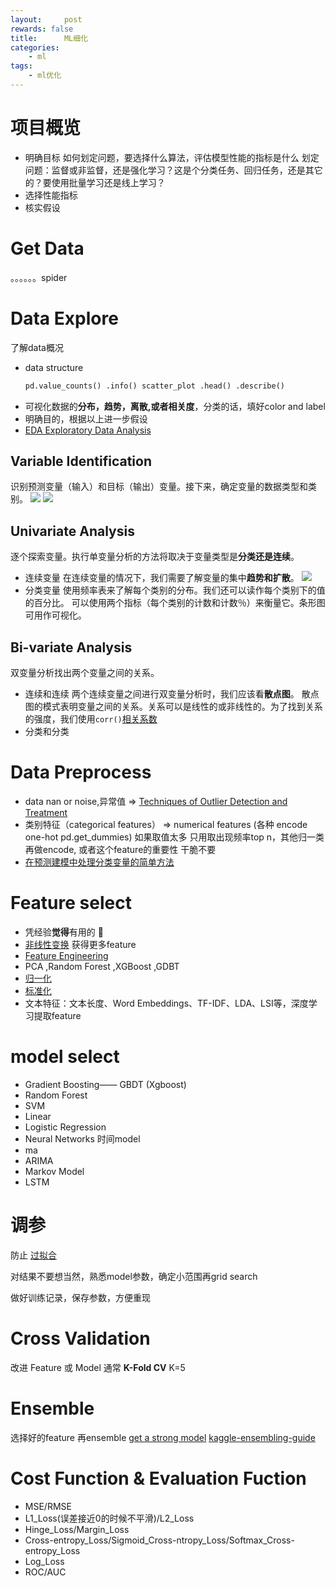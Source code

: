 ```yaml
---
layout:     post
rewards: false
title:      ML细化
categories:
    - ml
tags:
    - ml优化
---
```


# 项目概览
- 明确目标
如何划定问题，要选择什么算法，评估模型性能的指标是什么
划定问题：监督或非监督，还是强化学习？这是个分类任务、回归任务，还是其它的？要使用批量学习还是线上学习？
- 选择性能指标
- 核实假设


# Get Data
。。。。。。spider
# Data Explore
了解data概况

- data structure
    ```python
    pd.value_counts() .info() scatter_plot .head() .describe()
    ```
- 可视化数据的**分布，趋势，离散,或者相关度**，分类的话，填好color and label
- 明确目的，根据以上进一步假设
- [EDA Exploratory Data Analysis](https://www.analyticsvidhya.com/blog/2016/01/guide-data-exploration/#one)

## Variable Identification
识别预测变量（输入）和目标（输出）变量。接下来，确定变量的数据类型和类别。
![](https://tva2.sinaimg.cn/large/006tNbRwgy1fw6wf8fdlaj31260ckjs4.jpg)
![](https://tva4.sinaimg.cn/large/006tNbRwgy1fw6wfwi1huj31200pm415.jpg)

## Univariate Analysis
逐个探索变量。执行单变量分析的方法将取决于变量类型是**分类还是连续**。
- 连续变量 在连续变量的情况下，我们需要了解变量的集中**趋势和扩散**。
![](https://tva1.sinaimg.cn/large/006tNbRwgy1fw6wost276j30os04faaf.jpg)
- 分类变量 使用频率表来了解每个类别的分布。我们还可以读作每个类别下的值的百分比。
可以使用两个指标（每个类别的计数和计数％）来衡量它。条形图可用作可视化。

## Bi-variate Analysis
双变量分析找出两个变量之间的关系。
- 连续和连续 两个连续变量之间进行双变量分析时，我们应该看**散点图**。
散点图的模式表明变量之间的关系。关系可以是线性的或非线性的。为了找到关系的强度，我们使用`corr()`[相关系数](/2018/05/21/概率常用/#协方差-相关系数)
- 分类和分类 

# Data Preprocess
- data nan or noise,异常值 => [Techniques of Outlier Detection and Treatment](https://www.analyticsvidhya.com/blog/2016/01/guide-data-exploration/#three)
- 类别特征（categorical features） => numerical features (各种 encode one-hot pd.get_dummies)
    如果取值太多 只用取出现频率top n，其他归一类再做encode, 或者这个feature的重要性 干脆不要
- [在预测建模中处理分类变量的简单方法](https://www.analyticsvidhya.com/blog/2015/11/easy-methods-deal-categorical-variables-predictive-modeling/)

# Feature select
- 凭经验**觉得**有用的 🤣
- [非线性变换](/blog/2018/05/10/Bias_Variance_trick#非线性变换)
  获得更多feature
- [Feature Engineering](https://www.analyticsvidhya.com/blog/2016/01/guide-data-exploration/#four)
- PCA ,Random Forest ,XGBoost ,GDBT
- [归一化](/blog/2018/05/10/Bias_Variance_trick#归一化)
- [标准化](/blog/2018/05/10/Bias_Variance_trick#标准化)
- 文本特征：文本长度、Word Embeddings、TF-IDF、LDA、LSI等，深度学习提取feature

# model select
- Gradient Boosting—— GBDT (Xgboost)
- Random Forest
- SVM
- Linear
- Logistic Regression
- Neural Networks
时间model
- ma
- ARIMA
- Markov Model
- LSTM

# 调参
防止
[过拟合](/blog/2018/05/10/Bias_Variance_trick#过拟合)

对结果不要想当然，熟悉model参数，确定小范围再grid search

做好训练记录，保存参数，方便重现

# Cross Validation
改进 Feature 或 Model 
通常 **K-Fold CV** K=5

# Ensemble 
选择好的feature 再ensemble
[get a strong model](/blog/2018/04/30/集成学习)
[kaggle-ensembling-guide](https://blog/wave.com/kaggle-ensembling-guide/)

# Cost Function & Evaluation Fuction
- MSE/RMSE
- L1_Loss(误差接近0的时候不平滑)/L2_Loss
- Hinge_Loss/Margin_Loss
- Cross-entropy_Loss/Sigmoid_Cross-ntropy_Loss/Softmax_Cross-entropy_Loss
- Log_Loss
- ROC/AUC